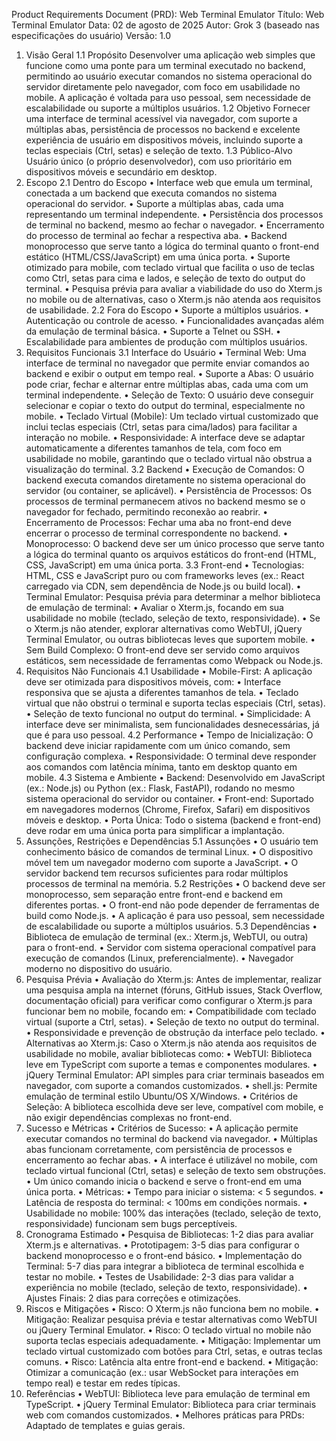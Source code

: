 Product Requirements Document (PRD): Web Terminal Emulator
Título: Web Terminal Emulator
Data: 02 de agosto de 2025
Autor: Grok 3 (baseado nas especificações do usuário)
Versão: 1.0
1. Visão Geral
1.1 Propósito
Desenvolver uma aplicação web simples que funcione como uma ponte para um terminal executado no backend, permitindo ao usuário executar comandos no sistema operacional do servidor diretamente pelo navegador, com foco em usabilidade no mobile. A aplicação é voltada para uso pessoal, sem necessidade de escalabilidade ou suporte a múltiplos usuários.
1.2 Objetivo
Fornecer uma interface de terminal acessível via navegador, com suporte a múltiplas abas, persistência de processos no backend e excelente experiência de usuário em dispositivos móveis, incluindo suporte a teclas especiais (Ctrl, setas) e seleção de texto.
1.3 Público-Alvo
Usuário único (o próprio desenvolvedor), com uso prioritário em dispositivos móveis e secundário em desktop.
2. Escopo
2.1 Dentro do Escopo
•  Interface web que emula um terminal, conectada a um backend que executa comandos no sistema operacional do servidor.
•  Suporte a múltiplas abas, cada uma representando um terminal independente.
•  Persistência dos processos de terminal no backend, mesmo ao fechar o navegador.
•  Encerramento do processo de terminal ao fechar a respectiva aba.
•  Backend monoprocesso que serve tanto a lógica do terminal quanto o front-end estático (HTML/CSS/JavaScript) em uma única porta.
•  Suporte otimizado para mobile, com teclado virtual que facilita o uso de teclas como Ctrl, setas para cima e lados, e seleção de texto do output do terminal.
•  Pesquisa prévia para avaliar a viabilidade do uso do Xterm.js no mobile ou de alternativas, caso o Xterm.js não atenda aos requisitos de usabilidade.
2.2 Fora do Escopo
•  Suporte a múltiplos usuários.
•  Autenticação ou controle de acesso.
•  Funcionalidades avançadas além da emulação de terminal básica.
•  Suporte a Telnet ou SSH.
•  Escalabilidade para ambientes de produção com múltiplos usuários.
3. Requisitos Funcionais
3.1 Interface do Usuário
•  Terminal Web: Uma interface de terminal no navegador que permite enviar comandos ao backend e exibir o output em tempo real.
•  Suporte a Abas: O usuário pode criar, fechar e alternar entre múltiplas abas, cada uma com um terminal independente.
•  Seleção de Texto: O usuário deve conseguir selecionar e copiar o texto do output do terminal, especialmente no mobile.
•  Teclado Virtual (Mobile): Um teclado virtual customizado que inclui teclas especiais (Ctrl, setas para cima/lados) para facilitar a interação no mobile.
•  Responsividade: A interface deve se adaptar automaticamente a diferentes tamanhos de tela, com foco em usabilidade no mobile, garantindo que o teclado virtual não obstrua a visualização do terminal.
3.2 Backend
•  Execução de Comandos: O backend executa comandos diretamente no sistema operacional do servidor (ou container, se aplicável).
•  Persistência de Processos: Os processos de terminal permanecem ativos no backend mesmo se o navegador for fechado, permitindo reconexão ao reabrir.
•  Encerramento de Processos: Fechar uma aba no front-end deve encerrar o processo de terminal correspondente no backend.
•  Monoprocesso: O backend deve ser um único processo que serve tanto a lógica do terminal quanto os arquivos estáticos do front-end (HTML, CSS, JavaScript) em uma única porta.
3.3 Front-end
•  Tecnologias: HTML, CSS e JavaScript puro ou com frameworks leves (ex.: React carregado via CDN, sem dependência de Node.js ou build local).
•  Terminal Emulator: Pesquisa prévia para determinar a melhor biblioteca de emulação de terminal:
	•  Avaliar o Xterm.js, focando em sua usabilidade no mobile (teclado, seleção de texto, responsividade).
	•  Se o Xterm.js não atender, explorar alternativas como WebTUI, jQuery Terminal Emulator, ou outras bibliotecas leves que suportem mobile.
•  Sem Build Complexo: O front-end deve ser servido como arquivos estáticos, sem necessidade de ferramentas como Webpack ou Node.js.
4. Requisitos Não Funcionais
4.1 Usabilidade
•  Mobile-First: A aplicação deve ser otimizada para dispositivos móveis, com:
	•  Interface responsiva que se ajusta a diferentes tamanhos de tela.
	•  Teclado virtual que não obstrui o terminal e suporta teclas especiais (Ctrl, setas).
	•  Seleção de texto funcional no output do terminal.
•  Simplicidade: A interface deve ser minimalista, sem funcionalidades desnecessárias, já que é para uso pessoal.
4.2 Performance
•  Tempo de Inicialização: O backend deve iniciar rapidamente com um único comando, sem configuração complexa.
•  Responsividade: O terminal deve responder aos comandos com latência mínima, tanto em desktop quanto em mobile.
4.3 Sistema e Ambiente
•  Backend: Desenvolvido em JavaScript (ex.: Node.js) ou Python (ex.: Flask, FastAPI), rodando no mesmo sistema operacional do servidor ou container.
•  Front-end: Suportado em navegadores modernos (Chrome, Firefox, Safari) em dispositivos móveis e desktop.
•  Porta Única: Todo o sistema (backend e front-end) deve rodar em uma única porta para simplificar a implantação.
5. Assunções, Restrições e Dependências
5.1 Assunções
•  O usuário tem conhecimento básico de comandos de terminal Linux.
•  O dispositivo móvel tem um navegador moderno com suporte a JavaScript.
•  O servidor backend tem recursos suficientes para rodar múltiplos processos de terminal na memória.
5.2 Restrições
•  O backend deve ser monoprocesso, sem separação entre front-end e backend em diferentes portas.
•  O front-end não pode depender de ferramentas de build como Node.js.
•  A aplicação é para uso pessoal, sem necessidade de escalabilidade ou suporte a múltiplos usuários.
5.3 Dependências
•  Biblioteca de emulação de terminal (ex.: Xterm.js, WebTUI, ou outra) para o front-end.
•  Servidor com sistema operacional compatível para execução de comandos (Linux, preferencialmente).
•  Navegador moderno no dispositivo do usuário.
6. Pesquisa Prévia
•  Avaliação do Xterm.js: Antes de implementar, realizar uma pesquisa ampla na internet (fóruns, GitHub issues, Stack Overflow, documentação oficial) para verificar como configurar o Xterm.js para funcionar bem no mobile, focando em:
	•  Compatibilidade com teclado virtual (suporte a Ctrl, setas).
	•  Seleção de texto no output do terminal.
	•  Responsividade e prevenção de obstrução da interface pelo teclado.
•  Alternativas ao Xterm.js: Caso o Xterm.js não atenda aos requisitos de usabilidade no mobile, avaliar bibliotecas como:
	•  WebTUI: Biblioteca leve em TypeScript com suporte a temas e componentes modulares.
	•  jQuery Terminal Emulator: API simples para criar terminais baseados em navegador, com suporte a comandos customizados.
	•  shell.js: Permite emulação de terminal estilo Ubuntu/OS X/Windows.
•  Critérios de Seleção: A biblioteca escolhida deve ser leve, compatível com mobile, e não exigir dependências complexas no front-end.
7. Sucesso e Métricas
•  Critérios de Sucesso:
	•  A aplicação permite executar comandos no terminal do backend via navegador.
	•  Múltiplas abas funcionam corretamente, com persistência de processos e encerramento ao fechar abas.
	•  A interface é utilizável no mobile, com teclado virtual funcional (Ctrl, setas) e seleção de texto sem obstruções.
	•  Um único comando inicia o backend e serve o front-end em uma única porta.
•  Métricas:
	•  Tempo para iniciar o sistema: < 5 segundos.
	•  Latência de resposta do terminal: < 100ms em condições normais.
	•  Usabilidade no mobile: 100% das interações (teclado, seleção de texto, responsividade) funcionam sem bugs perceptíveis.
8. Cronograma Estimado
•  Pesquisa de Bibliotecas: 1-2 dias para avaliar Xterm.js e alternativas.
•  Prototipagem: 3-5 dias para configurar o backend monoprocesso e o front-end básico.
•  Implementação do Terminal: 5-7 dias para integrar a biblioteca de terminal escolhida e testar no mobile.
•  Testes de Usabilidade: 2-3 dias para validar a experiência no mobile (teclado, seleção de texto, responsividade).
•  Ajustes Finais: 2 dias para correções e otimizações.
9. Riscos e Mitigações
•  Risco: O Xterm.js não funciona bem no mobile.
	•  Mitigação: Realizar pesquisa prévia e testar alternativas como WebTUI ou jQuery Terminal Emulator.
•  Risco: O teclado virtual no mobile não suporta teclas especiais adequadamente.
	•  Mitigação: Implementar um teclado virtual customizado com botões para Ctrl, setas, e outras teclas comuns.
•  Risco: Latência alta entre front-end e backend.
	•  Mitigação: Otimizar a comunicação (ex.: usar WebSocket para interações em tempo real) e testar em redes típicas.
10. Referências
•  WebTUI: Biblioteca leve para emulação de terminal em TypeScript.
•  jQuery Terminal Emulator: Biblioteca para criar terminais web com comandos customizados.
•  Melhores práticas para PRDs: Adaptado de templates e guias gerais.
